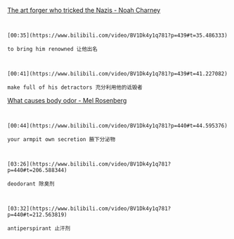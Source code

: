 [The art forger who tricked the Nazis - Noah Charney](https://www.bilibili.com/video/BV1Dk4y1q781?p=439)

```ad-note


[00:35](https://www.bilibili.com/video/BV1Dk4y1q781?p=439#t=35.486333)

to bring him renowned 让他出名

```
```ad-note


[00:41](https://www.bilibili.com/video/BV1Dk4y1q781?p=439#t=41.227082)

make full of his detractors 充分利用他的诋毁者

```

[What causes body odor - Mel Rosenberg](https://www.bilibili.com/video/BV1Dk4y1q781?p=440)

```ad-note


[00:44](https://www.bilibili.com/video/BV1Dk4y1q781?p=440#t=44.595376)

your armpit own secretion 腋下分泌物 

```

```ad-note


[03:26](https://www.bilibili.com/video/BV1Dk4y1q781?p=440#t=206.588344)

deodorant 除臭剂

```

```ad-note


[03:32](https://www.bilibili.com/video/BV1Dk4y1q781?p=440#t=212.563819)

antiperspirant 止汗剂

```